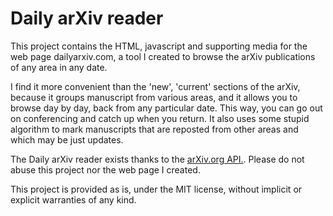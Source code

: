 # Daily arXiv reader

This project contains the HTML, javascript and supporting media for the web page dailyarxiv.com, a tool I created to browse the arXiv publications of any area in any date.

I find it more convenient than the 'new', 'current' sections of the arXiv, because it groups manuscript from various areas, and it allows you to browse day by day, back from any particular date. This way, you can go out on conferencing and catch up when you return. It also uses some stupid algorithm to mark manuscripts that are reposted from other areas and which may be just updates.

The Daily arXiv reader exists thanks to the [arXiv.org API.](https://arxiv.org/help/api/index). Please do not abuse this project nor the web page I created.

This project is provided as is, under the MIT license, without implicit or explicit warranties of any kind.
